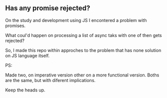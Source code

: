 ## Has any promise rejected?

On the study and development using JS I encontered a problem with promises.

What coul'd happen on processing a list of async taks with one of then gets rejected?

So, I made this repo within approches to the problem that has none solution on JS language itself.

PS:

Made two, on imperative version other on a more functional version.
Boths are the same, but with diferent implications.

Keep the heads up.
